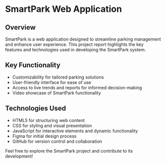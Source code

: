 # SmartPark Web Application

## Overview
SmartPark is a web application designed to streamline parking management and enhance user experience. This project report highlights the key features and technologies used in developing the SmartPark system.

## Key Functionality
- Customizability for tailored parking solutions
- User-friendly interface for ease of use
- Access to live trends and reports for informed decision-making
- Video showcase of SmartPark functionality

## Technologies Used
- HTML5 for structuring web content
- CSS for styling and visual presentation
- JavaScript for interactive elements and dynamic functionality
- Figma for initial design process
- GitHub for version control and collaboration


Feel free to explore the SmartPark project and contribute to its development!
